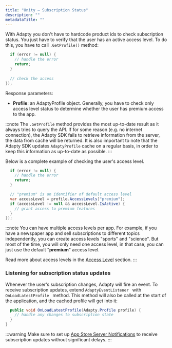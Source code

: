 ```yaml
---
title: "Unity – Subscription Status"
description: ""
metadataTitle: ""
---
```


With Adapty you don't have to hardcode product ids to check subscription status. You just have to verify that the user has an active access level. To do this, you have to call `.GetProfile()` method:

```csharp title="title="Adapty.GetProfile((profile, error) => {""
  if (error != null) {
    // handle the error
    return;
  }
  
  // check the access
});
```

Response parameters:

- **Profile**: an AdaptyProfile object. Generally, you have to check only access level status to determine whether the user has premium access to the app.

:::note
The `.GetProfile` method provides the most up-to-date result as it always tries to query the API. If for some reason (e.g. no internet connection), the Adapty SDK fails to retrieve information from the server, the data from cache will be returned. It is also important to note that the Adapty SDK updates `AdaptyProfile` cache on a regular basis, in order to keep this information as up-to-date as possible.
:::

Below is a complete example of checking the user's access level.

```csharp title="title="Adapty.GetProfile((profile, error) => {""
  if (error != null) {
    // handle the error
    return;
  }

  // "premium" is an identifier of default access level
  var accessLevel = profile.AccessLevels["premium"];
  if (accessLevel != null && accessLevel.IsActive) {
    // grant access to premium features
  }
});
```

:::note
You can have multiple access levels per app. For example, if you have a newspaper app and sell subscriptions to different topics independently, you can create access levels "sports" and "science". But most of the time, you will only need one access level, in that case, you can just use the default "**premium**" access level.

Read more about access levels in the [Access Level](access-level) section.
:::

### Listening for subscription status updates

Whenever the user's subscription changes, Adapty will fire an event. To receive subscription updates, extend `AdaptyEventListener ` with `OnLoadLatestProfile ` method. This method will also be called at the start of the application, and the cached profile will get into it:

```csharp title="title="public class AdaptyListener : MonoBehaviour, AdaptyEventListener {""
  public void OnLoadLatestProfile(Adapty.Profile profile) {
    // handle any changes to subscription state
  }
}
```

:::warning
Make sure to set up [App Store Server Notifications](app-store-server-notifications) to receive subscription updates without significant delays.
:::